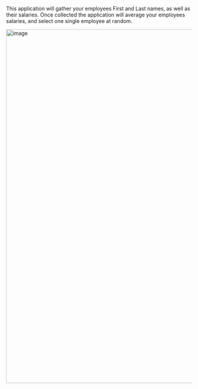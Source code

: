 This application will gather your employees First and Last names, as well as their salaries.
Once collected the application will average your employees salaries, and select one single employee at random.

<img width="959" alt="image" src="https://github.com/JustindHolderman/employeeTracker/assets/160930788/44decede-4c1e-4087-adcf-2eca721ce6a1">


